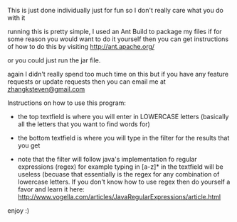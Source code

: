 This is just done individually just for fun so I don't really care 
what you do with it

running this is pretty simple, I used an Ant Build to package my files 
if for some reason you would want to do it yourself then you can get 
instructions of how to do this by visiting http://ant.apache.org/

or you could just run the jar file. 

again I didn't really spend too much time on this but if you have any
feature requests or update requests then you can email me at zhangksteven@gmail.com

Instructions on how to use this program:

- the top textfield is where you will enter in LOWERCASE letters (basically all the letters that you
want to find words for) 

- the bottom textfield is where you will type in the filter for the results that you get 
 * note that the filter will follow java's implementation fo regular expressions (regex)
   for example typing in [a-z]* in the textfield will be useless (becuase that essentially is the 
   regex for any combination of lowercase letters. If you don't know how to use regex then do yourself
   a favor and learn it here: http://www.vogella.com/articles/JavaRegularExpressions/article.html

enjoy :)
